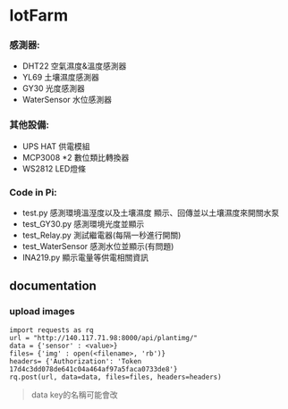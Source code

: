 # IotFarm

### 感測器:
- DHT22  空氣濕度&溫度感測器
- YL69  土壤濕度感測器
- GY30  光度感測器
- WaterSensor  水位感測器

### 其他設備:
- UPS HAT  供電模組
- MCP3008 *2  數位類比轉換器
- WS2812  LED燈條

### Code in Pi:
- test.py  感測環境溫溼度以及土壤濕度 顯示、回傳並以土壤濕度來開關水泵
- test_GY30.py  感測環境光度並顯示
- test_Relay.py  測試繼電器(每隔一秒進行開關)
- test_WaterSensor  感測水位並顯示(有問題)
- INA219.py  顯示電量等供電相關資訊


## documentation 
### upload images
```
import requests as rq
url = "http://140.117.71.98:8000/api/plantimg/"
data = {'sensor' : <value>} 
files= {'img' : open(<filename>, 'rb')}
headers= {'Authorization': 'Token 17d4c3dd078de641c04a464af97a5faca0733de8'}
rq.post(url, data=data, files=files, headers=headers)
```
> data key的名稱可能會改
